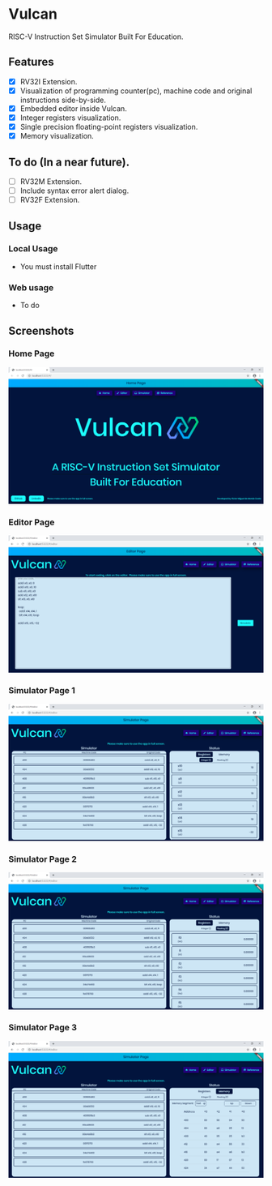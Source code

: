 # Vulcan
RISC-V Instruction Set Simulator Built For Education.

## Features
- [x] RV32I Extension.
- [x] Visualization of programming counter(pc), machine code and original instructions side-by-side.
- [x] Embedded editor inside Vulcan.
- [x] Integer registers visualization.
- [x] Single precision floating-point registers visualization.
- [x] Memory visualization.

## To do (In a near future).
- [ ] RV32M Extension.
- [ ] Include syntax error alert dialog.
- [ ] RV32F Extension.

## Usage
### Local Usage
* You must install Flutter

### Web usage
* To do

## Screenshots
### Home Page
![[homepage](https://http://riscv.org/)](vulcan_homepage.png)
### Editor Page
![[editorpage](https://http://riscv.org/)](vulcan_editorpage.png)
### Simulator Page 1
![[simpage1](https://http://riscv.org/)](vulcan_simulatorpage1.png)
### Simulator Page 2
![[simpage2](https://http://riscv.org/)](vulcan_simulatorpage2.png)
### Simulator Page 3
![[simpage3](https://http://riscv.org/)](vulcan_simulatorpage3.png)

